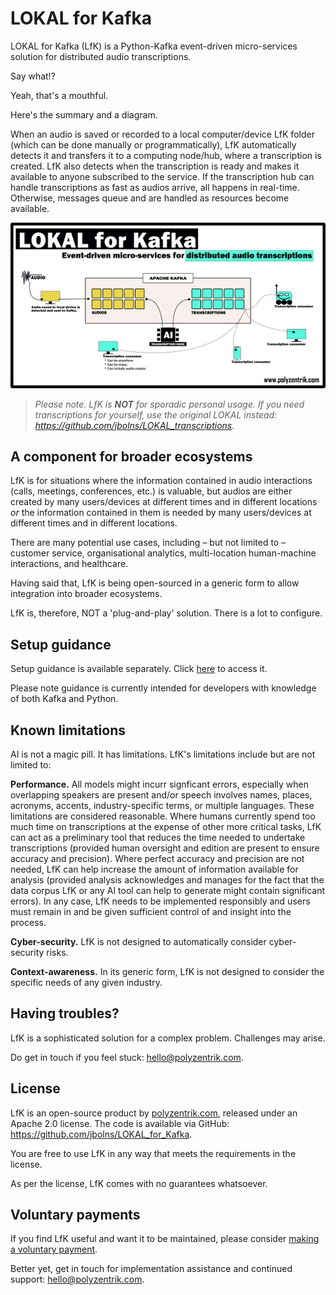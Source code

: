 # LOKAL for Kafka
LOKAL for Kafka (LfK) is a Python-Kafka event-driven micro-services solution for distributed audio transcriptions.

Say what!?

Yeah, that's a mouthful.

Here's the summary and a diagram.

When an audio is saved or recorded to a local computer/device LfK folder (which can be done manually or programmatically), LfK automatically detects it and transfers it to a computing node/hub, where a transcription is created. LfK also detects when the transcription is ready and makes it available to anyone subscribed to the service. If the transcription hub can handle transcriptions as fast as audios arrive, all happens in real-time. Otherwise, messages queue and are handled as resources become available.

![Diagram of how LOKAL for Kafka works](./lfk-diagram.png)

> *Please note. LfK is **NOT** for sporadic personal usage. If you need transcriptions for yourself, use the original LOKAL instead: https://github.com/jbolns/LOKAL_transcriptions.*

## A component for broader ecosystems
LfK is for situations where the information contained in audio interactions (calls, meetings, conferences, etc.) is valuable, but audios are either created by many users/devices at different times and in different locations *or* the information contained in them is needed by many users/devices at different times and in different locations.

There are many potential use cases, including – but not limited to – customer service, organisational analytics, multi-location human-machine interactions, and healthcare.

Having said that, LfK is being open-sourced in a generic form to allow integration into broader ecosystems.

LfK is, therefore, NOT a 'plug-and-play' solution. There is a lot to configure.

## Setup guidance
Setup guidance is available separately. Click [here](./SETUP_GUIDANCE.md) to access it.

Please note guidance is currently intended for developers with knowledge of both Kafka and Python.

## Known limitations
AI is not a magic pill. It has limitations. LfK's limitations include but are not limited to:

**Performance.** All models might incurr signficant errors, especially when overlapping speakers are present and/or speech involves names, places, acronyms, accents, industry-specific terms, or multiple languages. These limitations are considered reasonable. Where humans currently spend too much time on transcriptions at the expense of other more critical tasks, LfK can act as a preliminary tool that reduces the time needed to undertake transcriptions (provided human oversight and edition are present to ensure accuracy and precision). Where perfect accuracy and precision are not needed, LfK can help increase the amount of information available for analysis (provided analysis acknowledges and manages for the fact that the data corpus LfK or any AI tool can help to generate might contain significant errors). In any case, LfK needs to be implemented responsibly and users must remain in and be given sufficient control of and insight into the process.

**Cyber-security.** LfK is not designed to automatically consider cyber-security risks.

**Context-awareness.** In its generic form, LfK is not designed to consider the specific needs of any given industry. 

## Having troubles?
LfK is a sophisticated solution for a complex problem. Challenges may arise. 

Do get in touch if you feel stuck: hello@polyzentrik.com.

## License
LfK is an open-source product by [polyzentrik.com](https://www.polyzentrik.com/), released under an Apache 2.0 license. The code is available via GitHub: https://github.com/jbolns/LOKAL_for_Kafka.

You are free to use LfK in any way that meets the requirements in the license.

As per the license, LfK comes with no guarantees whatsoever.

## Voluntary payments

If you find LfK useful and want it to be maintained, please consider [making a voluntary payment](https://www.polyzentrik.com/help-us-help/).

Better yet, get in touch for implementation assistance and continued support: hello@polyzentrik.com.